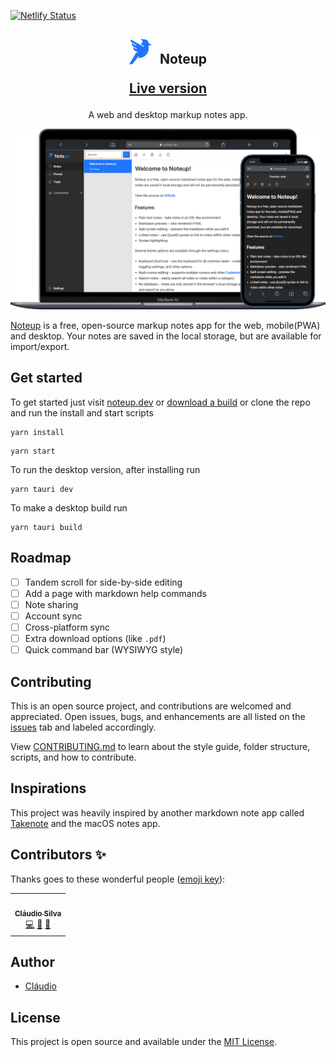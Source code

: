 [![Netlify Status](https://api.netlify.com/api/v1/badges/c07f2af9-ca82-4f2e-a051-3de8e232cebe/deploy-status)](https://app.netlify.com/sites/stupendous-cucurucho-1aee31/deploys)

<h2 align="center">
  <img src="./assets/logo.svg" style="width:36px;margin-right:8px">
  Noteup

[Live version](https://noteup.dev/)

</h2>

<p align="center">A web and desktop markup notes app.</p>

![Screenshot](./assets/mockups.png)

[Noteup](https://noteup.dev/) is a free, open-source markup notes app for the web, mobile(PWA) and desktop. Your notes are saved in the local storage, but are available for import/export.

## Get started

To get started just visit [noteup.dev](https://noteup.dev) or [download a build](https://github.com/elementsinteractive/Noteup/releases) or clone the repo and run the install and start scripts

```properties
yarn install
```

```properties
yarn start
```

To run the desktop version, after installing run

```properties
yarn tauri dev
```

To make a desktop build run

```properties
yarn tauri build
```

## Roadmap

- [ ] Tandem scroll for side-by-side editing
- [ ] Add a page with markdown help commands
- [ ] Note sharing
- [ ] Account sync
- [ ] Cross-platform sync
- [ ] Extra download options (like `.pdf`)
- [ ] Quick command bar (WYSIWYG style)

## Contributing

This is an open source project, and contributions are welcomed and appreciated. Open issues, bugs, and enhancements are all listed on the [issues](https://github.com/elements/noteup/issues) tab and labeled accordingly.

View [CONTRIBUTING.md](CONTRIBUTING.md) to learn about the style guide, folder structure, scripts, and how to contribute.

## Inspirations

This project was heavily inspired by another markdown note app called [Takenote](https://github.com/taniarascia/takenote) and the macOS notes app.

## Contributors ✨

Thanks goes to these wonderful people ([emoji key](https://allcontributors.org/docs/en/emoji-key)):

<!-- ALL-CONTRIBUTORS-LIST:START - Do not remove or modify this section -->
<!-- prettier-ignore-start -->
<!-- markdownlint-disable -->
<table>
  <tbody>
    <tr>
      <td align="center"><a href="https://github.com/MonsterCurry"><img src="https://avatars.githubusercontent.com/u/38473739?v=4?s=100" width="100px;" alt=""/><br /><sub><b>Cláudio Silva</b></sub></a><br /><a href="https://github.com/elementsinteractive/Noteup/commits?author=MonsterCurry" title="Code">💻</a> <a href="https://github.com/elementsinteractive/Noteup/commits?author=MonsterCurry" title="Documentation">📖</a> <a href="#maintenance-MonsterCurry" title="Maintenance">🚧</a></td>
    </tr>
  </tbody>
</table>

<!-- markdownlint-restore -->
<!-- prettier-ignore-end -->

<!-- ALL-CONTRIBUTORS-LIST:END -->

## Author

- [Cláudio](https://github.com/MonsterCurry)

## License

This project is open source and available under the [MIT License](LICENSE).
